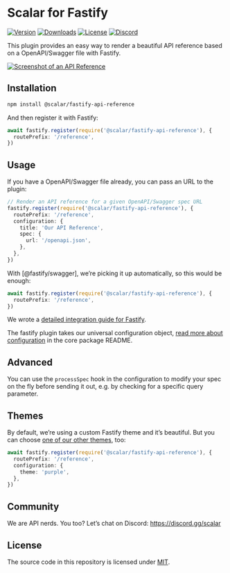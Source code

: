# Scalar for Fastify

[![Version](https://img.shields.io/npm/v/%40scalar/fastify-api-reference)](https://www.npmjs.com/package/@scalar/fastify-api-reference)
[![Downloads](https://img.shields.io/npm/dm/%40scalar/fastify-api-reference)](https://www.npmjs.com/package/@scalar/fastify-api-reference)
[![License](https://img.shields.io/npm/l/%40scalar%2Ffastify-api-reference)](https://www.npmjs.com/package/@scalar/fastify-api-reference)
[![Discord](https://img.shields.io/discord/1135330207960678410?style=flat&color=5865F2)](https://discord.gg/scalar)

This plugin provides an easy way to render a beautiful API reference based on a OpenAPI/Swagger file with Fastify.

[![Screenshot of an API Reference](https://github.com/scalar/scalar/assets/6201407/d8beb5e1-bf64-4589-8cb0-992ba79215a8)](https://docs.scalar.com/swagger-editor)

## Installation

```bash
npm install @scalar/fastify-api-reference
```

And then register it with Fastify:

```ts
await fastify.register(require('@scalar/fastify-api-reference'), {
  routePrefix: '/reference',
})
```

## Usage

If you have a OpenAPI/Swagger file already, you can pass an URL to the plugin:

```ts
// Render an API reference for a given OpenAPI/Swagger spec URL
fastify.register(require('@scalar/fastify-api-reference'), {
  routePrefix: '/reference',
  configuration: {
    title: 'Our API Reference',
    spec: {
      url: '/openapi.json',
    },
  },
})
```

With [@fastify/swagger], we’re picking it up automatically, so this would be enough:

```ts
await fastify.register(require('@scalar/fastify-api-reference'), {
  routePrefix: '/reference',
})
```

We wrote a [detailed integration guide for Fastify](https://github.com/scalar/scalar/tree/main/documentation/integrations/fastify.md).

The fastify plugin takes our universal configuration object, [read more about configuration](https://github.com/scalar/scalar/tree/main/documentation/configuration.md) in the core package README.

## Advanced

You can use the `processSpec` hook in the configuration to modify your spec on the fly before sending it out, e.g. by checking for a specific query parameter.

## Themes

By default, we’re using a custom Fastify theme and it’s beautiful. But you can choose [one of our other themes](https://github.com/scalar/scalar/tree/main/packages/themes), too:

```ts
await fastify.register(require('@scalar/fastify-api-reference'), {
  routePrefix: '/reference',
  configuration: {
    theme: 'purple',
  },
})
```

## Community

We are API nerds. You too? Let’s chat on Discord: <https://discord.gg/scalar>

## License

The source code in this repository is licensed under [MIT](https://github.com/scalar/scalar/blob/main/LICENSE).
